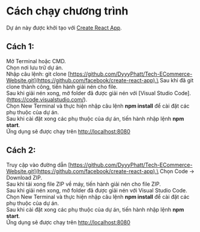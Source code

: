 # Cách chạy chương trình

Dự án này được khởi tạo với [Create React App](https://github.com/facebook/create-react-app).

## Cách 1:

Mở Terminal hoặc CMD.\
Chọn nơi lưu trữ dự án.\
Nhập câu lệnh: git clone [https://github.com/DyyyPhatt/Tech-ECommerce-Website.git](https://github.com/facebook/create-react-app).\
Sau khi đã git clone thành công, tiến hành giải nén cho file.\
Sau khi giải nén xong, mở folder đã được giải nén với [Visual Studio Code].(https://code.visualstudio.com/).\
Chọn New Terminal và thực hiện nhập câu lệnh **npm install** để cài đặt các phụ thuộc của dự án.\
Sau khi cài đặt xong các phụ thuộc của dự án, tiến hành nhập lệnh **npm start**.\
Ứng dụng sẽ được chạy trên [http://localhost:8080](http://localhost:8080)

## Cách 2:

Truy cập vào đường dẫn [https://github.com/DyyyPhatt/Tech-ECommerce-Website.git](https://github.com/facebook/create-react-app).\
Chọn Code -> Download ZIP.\
Sau khi tải xong file ZIP về máy, tiến hành giải nén cho file ZIP.\
Sau khi giải nén xong, mở folder đã được giải nén với Visual Studio Code.\
Chọn New Terminal và thực hiện nhập câu lệnh **npm install** để cài đặt các phụ thuộc của dự án.\
Sau khi cài đặt xong các phụ thuộc của dự án, tiến hành nhập lệnh **npm start**.\
Ứng dụng sẽ được chạy trên [http://localhost:8080](http://localhost:8080)
